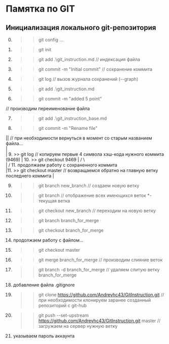 # Памятка по GIT
## Инициализация локального git-репозитория
0. >> git config ...
1. >> git init
2. >> git add .\git_instruction.md      // индексация файла
3. >> git commit -m "Initial commit"    // сохранение коммита

4. >> git log                           // вызов журнала сохранений (--graph)

5. >> git add .\git_instruction.md
6. >> git commit -m "added 5 point"

// производим переименование файла

7. >> git add .\git_instruction_base.md
8. >> git commit -m "Rename file"

||  // при необходимости вернуться в момент со старым названием файла...    
| \
|  9. >> git log                        // копируем первые 4 символа хэш-кода нужного коммита (9469)
|  10. >> git checkout 9469
|  /  \                
| /    11. продолжаем работу с сохраненного коммита                 
|11. >> git checkout master             // возвращаемся обратно на главную ветку последнего коммита
|

9. >> git branch new_branch             // создаем новую ветку
10. >> git branch                       // отображение всех имеющихся веток *-текущая ветка
11. >> git checkout new_branch          // переходим на новую ветку
12. >> git branch branch_for_merge      
13. >> git checkout branch_for_merge    
14. продолжаем работу с файлом...
15. >> git checkout master
16. >> git merge branch_for_merge       // производим слияние веток
17. >> git branch -d branch_for_merge   // удаляем слитую ветку branch_for_merge

18. добавление файла .gitignore


19. >> git clone https://github.com/Andreyhc43/GitInstruction.git  // при необходимости клонируем заранее созданный репозиторий с git-hub
20. >> git push --set-upstream https://github.com/Andreyhc43/GitInstruction.git master // загружаем на сервер нужную ветку
21. указываем пароль аккаунта 